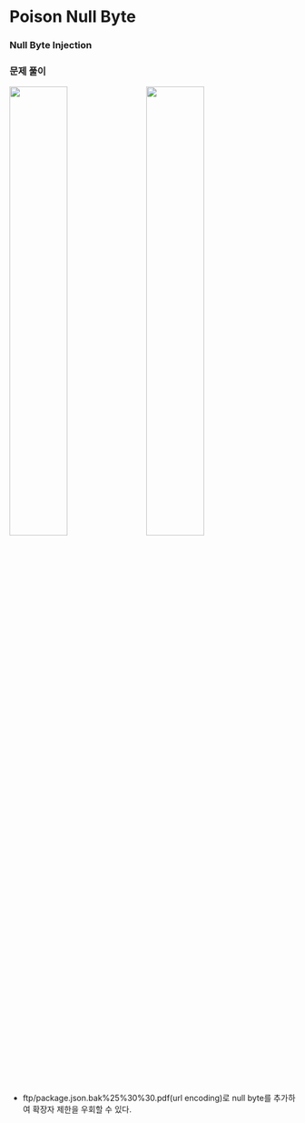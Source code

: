 # Poison Null Byte

### Null Byte Injection




### 문제 풀이

<img src="https://github.com/user-attachments/assets/fd3fc1e5-818a-4bcd-a80e-6d2370386587" width="45%" style="margin-right:10px;"/>
<img src="https://github.com/user-attachments/assets/3eaf6c9d-f223-4e10-b570-c6a07679d9a7" width="45%"/>

- ftp/package.json.bak%25%30%30.pdf(url encoding)로 null byte를 추가하여 확장자 제한을 우회할 수 있다. 
